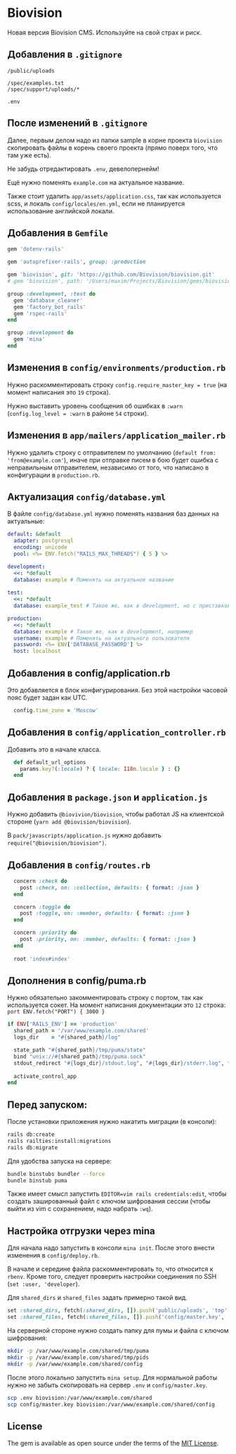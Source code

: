 # Biovision

Новая версия Biovision CMS. Используйте на свой страх и риск.

## Добавления в `.gitignore`

```
/public/uploads

/spec/examples.txt
/spec/support/uploads/*

.env
```

## После изменений в `.gitignore`

Далее, первым делом надо из папки sample в корне проекта `biovision` скопировать
файлы в корень своего проекта (прямо поверх того, что там уже есть).

Не забудь отредактировать `.env`, девелопернейм!

Ещё нужно поменять `example.com` на актуальное название.

Также стоит удалить `app/assets/application.css`, так как используется scss, 
и локаль `config/locales/en.yml`, если не планируется использование английской 
локали.

## Добавления в `Gemfile`

```ruby
gem 'dotenv-rails'

gem 'autoprefixer-rails', group: :production

gem 'biovision', git: 'https://github.com/Biovision/biovision.git'
# gem 'biovision', path: '/Users/maxim/Projects/Biovision/gems/biovision'

group :development, :test do
  gem 'database_cleaner'
  gem 'factory_bot_rails'
  gem 'rspec-rails'
end

group :development do
  gem 'mina'
end
```

## Изменения в `config/environments/production.rb`

Нужно раскомментировать строку `config.require_master_key = true` (на момент 
написания это `19` строка).

Нужно выставить уровень сообщения об ошибках в `:warn` 
(`config.log_level = :warn` в районе `54` строки).

## Изменения в `app/mailers/application_mailer.rb`

Нужно удалить строку с отправителем по умолчанию 
(`default from: 'from@example.com'`), иначе при отправке писем в бою будет
ошибка с неправильным отправителем, независимо от того, что написано
в конфигурации в `production.rb`.

## Актуализация `config/database.yml`

В файле `config/database.yml` нужно поменять названия баз данных на актуальные:

```yaml
default: &default
  adapter: postgresql
  encoding: unicode
  pool: <%= ENV.fetch("RAILS_MAX_THREADS") { 5 } %>

development:
  <<: *default
  database: example # Поменять на актуальное название
  
test:
  <<: *default
  database: example_test # Такое же, как в development, но с приставкой _test

production:
  <<: *default
  database: example # Такое же, как в development, например
  username: example # Поменять на актуального пользователя
  password: <%= ENV['DATABASE_PASSWORD'] %>
  host: localhost
```

## Добавления в config/application.rb

Это добавляется в блок конфигурирования. Без этой настройки часовой пояс будет
задан как UTC.

```ruby
  config.time_zone = 'Moscow'
```

## Добавления в `config/application_controller.rb`

Добавить это в начале класса.

```ruby
  def default_url_options
    params.key?(:locale) ? { locale: I18n.locale } : {}
  end
```

## Добавления в `package.json` и `application.js`

Нужно добавить `@biovivion/biovision`, чтобы работал JS на клиентской стороне
(`yarn add @biovision/biovision`).

В `pack/javascripts/application.js` нужно добавить 
`require("@biovision/biovision")`.

## Добавления в `config/routes.rb`

```ruby
  concern :check do
    post :check, on: :collection, defaults: { format: :json }
  end

  concern :toggle do
    post :toggle, on: :member, defaults: { format: :json }
  end

  concern :priority do
    post :priority, on: :member, defaults: { format: :json }
  end
  
  root 'index#index'  
```

## Дополнения в config/puma.rb

Нужно обязательно закомментировать строку с портом, так как используется сокет. 
На момент написания документации это `12` строка: 
`port ENV.fetch("PORT") { 3000 }`

```ruby
if ENV['RAILS_ENV'] == 'production'
  shared_path = '/var/www/example.com/shared'
  logs_dir    = "#{shared_path}/log"

  state_path "#{shared_path}/tmp/puma/state"
  bind "unix://#{shared_path}/tmp/puma.sock"
  stdout_redirect "#{logs_dir}/stdout.log", "#{logs_dir}/stderr.log", true
  
  activate_control_app
end
```

## Перед запуском:

После установки приложения нужно накатить миграции (в консоли):

```bash
rails db:create
rails railties:install:migrations
rails db:migrate
```

Для удобства запуска на сервере:

```bash
bundle binstubs bundler --force
bundle binstub puma
```

Также имеет смысл запустить `EDITOR=vim rails credentials:edit`, чтобы создать 
зашированный файл с ключом шифрования сессии (чтобы выйти из vim с сохранением, 
надо набрать `:wq`).

## Настройка отгрузки через mina

Для начала надо запустить в консоли `mina init`. После этого внести изменения 
в `config/deploy.rb`.

В начале и середине файла раскомментировать то, что относится к `rbenv`.
Кроме того, следует проверить настройки соединения по SSH 
(`set :user, 'developer`).

Для `shared_dirs` и `shared_files` задать примерно такой вид.

```ruby
set :shared_dirs, fetch(:shared_dirs, []).push('public/uploads', 'tmp', 'log')
set :shared_files, fetch(:shared_files, []).push('config/master.key', '.env')
```

На серверной стороне нужно создать папку для пумы и файла с ключом шифрования: 

```bash
mkdir -p /var/www/example.com/shared/tmp/puma
mkdir -p /var/www/example.com/shared/tmp/pids
mkdir -p /var/www/example.com/shared/config
```

После этого локально запустить `mina setup`. Для нормальной работы нужно 
не забыть скопировать на сервер `.env` и `config/master.key`.

```bash
scp .env biovision:/var/www/example.com/shared
scp config/master.key biovision:/var/www/example.com/shared/config
```

## License
The gem is available as open source under the terms of the [MIT License](https://opensource.org/licenses/MIT).
